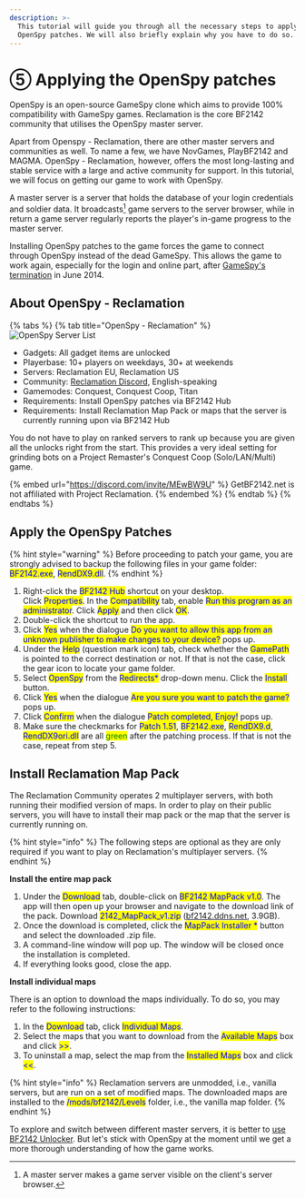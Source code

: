 ```yaml
---
description: >-
  This tutorial will guide you through all the necessary steps to apply the
  OpenSpy patches. We will also briefly explain why you have to do so.
---
```


# ⑤ Applying the OpenSpy patches

OpenSpy is an open-source GameSpy clone which aims to provide 100% compatibility with GameSpy games. Reclamation is the core BF2142 community that utilises the OpenSpy master server.

Apart from Openspy - Reclamation, there are other master servers and communities as well. To name a few, we have NovGames, PlayBF2142 and MAGMA. OpenSpy - Reclamation, however, offers the most long-lasting and stable service with a large and active community for support. In this tutorial, we will focus on getting our game to work with OpenSpy.

A master server is a server that holds the database of your login credentials and soldier data. It broadcasts[^1] game servers to the server browser, while in return a game server regularly reports the player's in-game progress to the master server.

Installing OpenSpy patches to the game forces the game to connect through OpenSpy instead of the dead GameSpy. This allows the game to work again, especially for the login and online part, after [GameSpy's termination](https://en.wikipedia.org/wiki/GameSpy#Shutdown) in June 2014.

## About OpenSpy - Reclamation

{% tabs %}
{% tab title="OpenSpy - Reclamation" %}
![OpenSpy Server List](../.gitbook/assets/reclamation\_orig.png)

* Gadgets: All gadget items are unlocked
* Playerbase: 10+ players on weekdays, 30+ at weekends
* Servers: Reclamation EU, Reclamation US
* Community: [Reclamation Discord](https://discord.com/invite/MEwBW9U), English-speaking
* Gamemodes: Conquest, Conquest Coop, Titan
* ​Requirements: Install OpenSpy patches via BF2142 Hub
* Requirements: Install Reclamation Map Pack or maps that the server is currently running upon via BF2142 Hub

You do not have to play on ranked servers to rank up because you are given all the unlocks right from the start. This provides a very ideal setting for grinding bots on a Project Remaster's Conquest Coop (Solo/LAN/Multi) game.

{% embed url="https://discord.com/invite/MEwBW9U" %}
GetBF2142.net is not affiliated with Project Reclamation.
{% endembed %}
{% endtab %}
{% endtabs %}

## Apply the OpenSpy Patches

{% hint style="warning" %}
​Before proceeding to patch your game, you are strongly advised to backup the following files in your game folder: <mark style="color:blue;">BF2142.exe</mark>, <mark style="color:blue;">RendDX9.dll</mark>.
{% endhint %}

1. Right-click the <mark style="color:blue;">BF2142 Hub</mark> shortcut on your desktop. \
   Click <mark style="color:blue;">Properties</mark>. In the <mark style="color:blue;">Compatibility</mark> tab, enable <mark style="color:blue;">Run this program as an administrator</mark>. Click <mark style="color:blue;">Apply</mark> and then click <mark style="color:blue;">OK</mark>.
2. Double-click the shortcut to run the app.
3. Click <mark style="color:blue;">Yes</mark> when the dialogue <mark style="color:blue;">Do you want to allow this app from an unknown publisher to make changes to your device?</mark> pops up.
4. Under the <mark style="color:blue;">Help</mark> (question mark icon) tab, check whether the <mark style="color:blue;">GamePath</mark> is pointed to the correct destination or not. If that is not the case, click the gear icon to locate your game folder.
5. Select <mark style="color:blue;">OpenSpy</mark> from the <mark style="color:blue;">Redirects\*</mark> drop-down menu. Click the <mark style="color:blue;">Install</mark> button.
6. Click <mark style="color:blue;">Yes</mark> when the dialogue <mark style="color:blue;">Are you sure you want to patch the game?</mark> pops up.
7. Click <mark style="color:blue;">Confirm</mark> when the dialogue <mark style="color:blue;">Patch completed, Enjoy!</mark> pops up.
8. Make sure the checkmarks for <mark style="color:blue;">Patch 1.51</mark>, <mark style="color:blue;">BF2142.exe</mark>, <mark style="color:blue;">RendDX9.d</mark>, <mark style="color:blue;">RendDX9ori.dll</mark> are all <mark style="color:green;">green</mark> after the patching process. If that is not the case, repeat from step 5.

## Install Reclamation Map Pack

The Reclamation Community operates 2 multiplayer servers, with both running their modified version of maps. In order to play on their public servers, you will have to install their map pack or the map that the server is currently running on.

{% hint style="info" %}
The following steps are optional as they are only required if you want to play on Reclamation's multiplayer servers.
{% endhint %}

**Install the entire map pack**

1. Under the <mark style="color:blue;">Download</mark> tab, double-click on <mark style="color:blue;">BF2142 MapPack v1.0</mark>. The app will then open up your browser and navigate to the download link of the pack. Download <mark style="color:blue;">2142\_MapPack\_v1.zip</mark> ([bf2142.ddns.net](http://bf2142.ddns.net/), 3.9GB).
2. Once the download is completed, click the <mark style="color:blue;">MapPack Installer \*</mark> button and select the downloaded .zip file.
3. A command-line window will pop up. The window will be closed once the installation is completed.
4. If everything looks good, close the app.

**Install individual maps**

There is an option to download the maps individually. To do so, you may refer to the following instructions:

1. In the <mark style="color:blue;">Download</mark> tab, click <mark style="color:blue;">Individual Maps</mark>.&#x20;
2. Select the maps that you want to download from the <mark style="color:blue;">Available Maps</mark> box and click <mark style="color:blue;">>></mark>.&#x20;
3. To uninstall a map, select the map from the <mark style="color:blue;">Installed Maps</mark> box and click <mark style="color:blue;"><<</mark>.

{% hint style="info" %}
Reclamation servers are unmodded, i.e., vanilla servers, but are run on a set of modified maps. The downloaded maps are installed to the <mark style="color:blue;">/mods/bf2142/Levels</mark> folder, i.e., the vanilla map folder.
{% endhint %}

To explore and switch between different master servers, it is better to [use BF2142 Unlocker](../bf2142-unlocker/using-bf2142-unlocker.md). But let's stick with OpenSpy at the moment until we get a more thorough understanding of how the game works.

[^1]: A master server makes a game server visible on the client's server browser.
